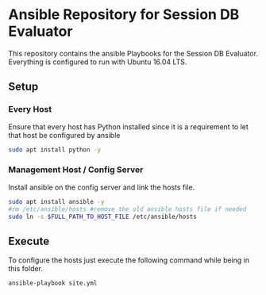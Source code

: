 # Ansible Repository for Session DB Evaluator

This repository contains the ansible Playbooks for the Session DB Evaluator. Everything is configured to run with Ubuntu 16.04 LTS.

## Setup

### Every Host

Ensure that every host has Python installed since it is a requirement to let that host be configured by ansible

```bash
sudo apt install python -y
```

### Management Host / Config Server

Install ansible on the config server and link the hosts file.

```bash
sudo apt install ansible -y
#rm /etc/ansible/hosts #remove the old ansible hosts file if needed
sudo ln -s $FULL_PATH_TO_HOST_FILE /etc/ansible/hosts
```

## Execute

To configure the hosts just execute the following command while being in this folder.

```bash
ansible-playbook site.yml
```


